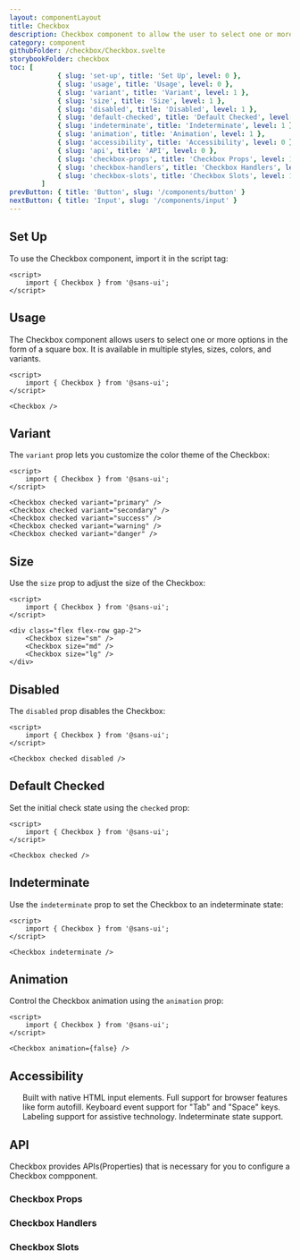 ```yaml
---
layout: componentLayout
title: Checkbox
description: Checkbox component to allow the user to select one or more options in the form of a square box available in multiple sizes and colors
category: component
githubFolder: /checkbox/Checkbox.svelte
storybookFolder: checkbox
toc: [
			{ slug: 'set-up', title: 'Set Up', level: 0 },
			{ slug: 'usage', title: 'Usage', level: 0 },
			{ slug: 'variant', title: 'Variant', level: 1 },
			{ slug: 'size', title: 'Size', level: 1 },
			{ slug: 'disabled', title: 'Disabled', level: 1 },
			{ slug: 'default-checked', title: 'Default Checked', level: 1 },
			{ slug: 'indeterminate', title: 'Indeterminate', level: 1 },
			{ slug: 'animation', title: 'Animation', level: 1 },
			{ slug: 'accessibility', title: 'Accessibility', level: 0 },
			{ slug: 'api', title: 'API', level: 0 },
			{ slug: 'checkbox-props', title: 'Checkbox Props', level: 1 },
			{ slug: 'checkbox-handlers', title: 'Checkbox Handlers', level: 1 },
			{ slug: 'checkbox-slots', title: 'Checkbox Slots', level: 1 },
		]
prevButton: { title: 'Button', slug: '/components/button' }
nextButton: { title: 'Input', slug: '/components/input' }
---
```


<script>
	import { Checkbox } from '$lib';
	import { PropertyTable, HandlerTable, SlotTable, CodeBlockWrapper, AccessibilityListItem}from "../../../mdsvex/components/index.ts"
	import * as Component from "../../../mdsvex/+layout.svelte"
	import { checkboxSlots, checkboxHandlers, checkboxProps } from "./checkbox-props.ts"

</script>

## Set Up

To use the Checkbox component, import it in the script tag:

<CodeBlockWrapper>

```svelte
<script>
	import { Checkbox } from '@sans-ui';
</script>
```

</CodeBlockWrapper>

## Usage

The Checkbox component allows users to select one or more options in the form of a square box. It is available in multiple styles, sizes, colors, and variants.

<Checkbox />

<CodeBlockWrapper>

```svelte
<script>
	import { Checkbox } from '@sans-ui';
</script>

<Checkbox />
```

</CodeBlockWrapper>

## Variant

The `variant` prop lets you customize the color theme of the Checkbox:

<div class="flex flex-row gap-2">
	<Checkbox checked variant="primary" />
	<Checkbox checked variant="secondary" />
	<Checkbox checked variant="success" />
	<Checkbox checked variant="warning" />
	<Checkbox checked variant="danger" />
</div>

<CodeBlockWrapper>

```svelte
<script>
	import { Checkbox } from '@sans-ui';
</script>

<Checkbox checked variant="primary" />
<Checkbox checked variant="secondary" />
<Checkbox checked variant="success" />
<Checkbox checked variant="warning" />
<Checkbox checked variant="danger" />
```

</CodeBlockWrapper>

## Size

Use the `size` prop to adjust the size of the Checkbox:

<div class="flex flex-row gap-2">
	<Checkbox size="sm" />
	<Checkbox size="md" />
	<Checkbox size="lg" />
</div>

<CodeBlockWrapper>

```svelte
<script>
	import { Checkbox } from '@sans-ui';
</script>

<div class="flex flex-row gap-2">
	<Checkbox size="sm" />
	<Checkbox size="md" />
	<Checkbox size="lg" />
</div>
```

</CodeBlockWrapper>

## Disabled

The `disabled` prop disables the Checkbox:

<Checkbox checked disabled />

<CodeBlockWrapper>

```svelte
<script>
	import { Checkbox } from '@sans-ui';
</script>

<Checkbox checked disabled />
```

</CodeBlockWrapper>

## Default Checked

Set the initial check state using the `checked` prop:

<Checkbox checked />

<CodeBlockWrapper>

```svelte
<script>
	import { Checkbox } from '@sans-ui';
</script>

<Checkbox checked />
```

</CodeBlockWrapper>

## Indeterminate

Use the `indeterminate` prop to set the Checkbox to an indeterminate state:

<Checkbox indeterminate />

<CodeBlockWrapper>

```svelte
<script>
	import { Checkbox } from '@sans-ui';
</script>

<Checkbox indeterminate />
```

</CodeBlockWrapper>

## Animation

Control the Checkbox animation using the `animation` prop:

<Checkbox animation={false} />

<CodeBlockWrapper>

```svelte
<script>
	import { Checkbox } from '@sans-ui';
</script>

<Checkbox animation={false} />
```

</CodeBlockWrapper>

## Accessibility

<ul class="flex flex-col gap-3 ml-10 mt-4">
	<AccessibilityListItem>Built with native HTML input elements.</AccessibilityListItem>
	<AccessibilityListItem>Full support for browser features like form autofill.</AccessibilityListItem>
	<AccessibilityListItem>Keyboard event support for "Tab" and "Space" keys.</AccessibilityListItem>
	<AccessibilityListItem>Labeling support for assistive technology.</AccessibilityListItem>
	<AccessibilityListItem>Indeterminate state support.</AccessibilityListItem>
</ul>

## API

Checkbox provides APIs(Properties) that is necessary for you to configure a Checkbox compponent.

### Checkbox Props

<PropertyTable properties={checkboxProps} />

### Checkbox Handlers

<HandlerTable handlers={checkboxHandlers} />

### Checkbox Slots

<SlotTable slots={checkboxSlots} />
